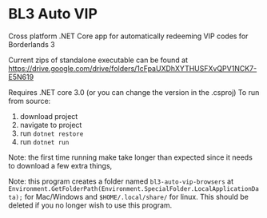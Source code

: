 # BL3 Auto VIP

Cross platform .NET Core app for automatically redeeming VIP codes for Borderlands 3

Current zips of standalone executable can be found at
https://drive.google.com/drive/folders/1cFpaUXDhXYTHUSFXvQPV1NCK7-E5N619

Requires .NET core 3.0 (or you can change the version in the .csproj)
To run from source:

1. download project
2. navigate to project
3. run `dotnet restore`
4. run `dotnet run`


Note: the first time running make take longer than expected since it needs to download a few extra things,

Note: this program creates a folder named `bl3-auto-vip-browsers` at `Environment.GetFolderPath(Environment.SpecialFolder.LocalApplicationData);`
for Mac/Windows and `$HOME/.local/share/` for linux. This should be deleted if you no longer wish to use this program.
